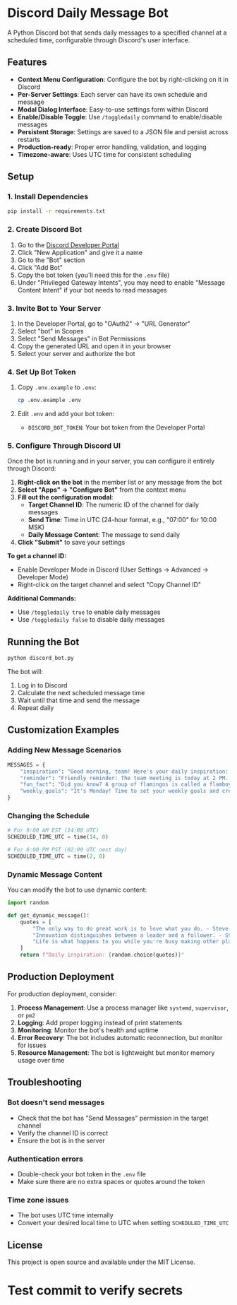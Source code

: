 # Discord Daily Message Bot

A Python Discord bot that sends daily messages to a specified channel at a scheduled time, configurable through Discord's user interface.

## Features

- **Context Menu Configuration**: Configure the bot by right-clicking on it in Discord
- **Per-Server Settings**: Each server can have its own schedule and message
- **Modal Dialog Interface**: Easy-to-use settings form within Discord
- **Enable/Disable Toggle**: Use `/toggledaily` command to enable/disable messages
- **Persistent Storage**: Settings are saved to a JSON file and persist across restarts
- **Production-ready**: Proper error handling, validation, and logging
- **Timezone-aware**: Uses UTC time for consistent scheduling

## Setup

### 1. Install Dependencies

```bash
pip install -r requirements.txt
```

### 2. Create Discord Bot

1. Go to the [Discord Developer Portal](https://discord.com/developers/applications)
2. Click "New Application" and give it a name
3. Go to the "Bot" section
4. Click "Add Bot"
5. Copy the bot token (you'll need this for the `.env` file)
6. Under "Privileged Gateway Intents", you may need to enable "Message Content Intent" if your bot needs to read messages

### 3. Invite Bot to Your Server

1. In the Developer Portal, go to "OAuth2" → "URL Generator"
2. Select "bot" in Scopes
3. Select "Send Messages" in Bot Permissions
4. Copy the generated URL and open it in your browser
5. Select your server and authorize the bot

### 4. Set Up Bot Token

1. Copy `.env.example` to `.env`:
   ```bash
   cp .env.example .env
   ```

2. Edit `.env` and add your bot token:
   - `DISCORD_BOT_TOKEN`: Your bot token from the Developer Portal

### 5. Configure Through Discord UI

Once the bot is running and in your server, you can configure it entirely through Discord:

1. **Right-click on the bot** in the member list or any message from the bot
2. **Select "Apps" → "Configure Bot"** from the context menu
3. **Fill out the configuration modal**:
   - **Target Channel ID**: The numeric ID of the channel for daily messages
   - **Send Time**: Time in UTC (24-hour format, e.g., "07:00" for 10:00 MSK)
   - **Daily Message Content**: The message to send daily
4. **Click "Submit"** to save your settings

**To get a channel ID:**
- Enable Developer Mode in Discord (User Settings → Advanced → Developer Mode)
- Right-click on the target channel and select "Copy Channel ID"

**Additional Commands:**
- Use `/toggledaily true` to enable daily messages
- Use `/toggledaily false` to disable daily messages

## Running the Bot

```bash
python discord_bot.py
```

The bot will:
1. Log in to Discord
2. Calculate the next scheduled message time
3. Wait until that time and send the message
4. Repeat daily

## Customization Examples

### Adding New Message Scenarios

```python
MESSAGES = {
    "inspiration": "Good morning, team! Here's your daily inspiration: Stay focused and keep building!",
    "reminder": "Friendly reminder: The team meeting is today at 2 PM. Be there!",
    "fun_fact": "Did you know? A group of flamingos is called a flamboyance. Have a great day!",
    "weekly_goals": "It's Monday! Time to set your weekly goals and crush them! 💪"
}
```

### Changing the Schedule

```python
# For 9:00 AM EST (14:00 UTC)
SCHEDULED_TIME_UTC = time(14, 0)

# For 6:00 PM PST (02:00 UTC next day)
SCHEDULED_TIME_UTC = time(2, 0)
```

### Dynamic Message Content

You can modify the bot to use dynamic content:

```python
import random

def get_dynamic_message():
    quotes = [
        "The only way to do great work is to love what you do. - Steve Jobs",
        "Innovation distinguishes between a leader and a follower. - Steve Jobs",
        "Life is what happens to you while you're busy making other plans. - John Lennon"
    ]
    return f"Daily inspiration: {random.choice(quotes)}"
```

## Production Deployment

For production deployment, consider:

1. **Process Management**: Use a process manager like `systemd`, `supervisor`, or `pm2`
2. **Logging**: Add proper logging instead of print statements
3. **Monitoring**: Monitor the bot's health and uptime
4. **Error Recovery**: The bot includes automatic reconnection, but monitor for issues
5. **Resource Management**: The bot is lightweight but monitor memory usage over time

## Troubleshooting

### Bot doesn't send messages
- Check that the bot has "Send Messages" permission in the target channel
- Verify the channel ID is correct
- Ensure the bot is in the server

### Authentication errors
- Double-check your bot token in the `.env` file
- Make sure there are no extra spaces or quotes around the token

### Time zone issues
- The bot uses UTC time internally
- Convert your desired local time to UTC when setting `SCHEDULED_TIME_UTC`

## License

This project is open source and available under the MIT License.
# Test commit to verify secrets
